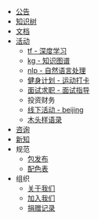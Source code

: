 + [公告](README.md)
+ [知识树](docs/tree/README.md)
+ [文档](docs/docs/README.md)
+ [活动](docs/activity/README.md)
    + [tf - 深度学习](docs/activity/dl-tensorflow.md)
    + [kg - 知识图谱](docs/activity/kg-learning.md)
    + [nlp - 自然语言处理](docs/activity/nlp-python-nltk.md)
    + [健身计划 - 运动打卡](docs/activity/run-exercise.md)
    + [面试求职 - 面试指导](docs/activity/job-interview.md)
    + 投资财务
    + [线下活动 - beijing](docs/activity/meet-beijing.md)
    + [木头样语录](https://github.com/apachecn/home/issues/187)
+ [咨询](docs/map/README.md)
+ [新知](http://it-ebooks.flygon.net)
+ 规范
    + [包发布](docs/spec/pkg.md)
    + [配色表](docs/spec/color.md)
+ 组织
    + [关于我们](docs/about.md)
    + [加入我们](docs/join.md)
    + [捐赠记录](docs/donate/README.md)
